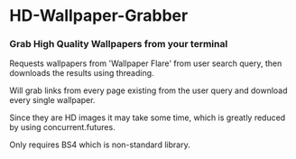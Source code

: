 # HD-Wallpaper-Grabber

### Grab High Quality Wallpapers from your terminal

Requests wallpapers from 'Wallpaper Flare' from user search query, then downloads the results using threading.

Will grab links from every page existing from the user query and download every single wallpaper.

Since they are HD images it may take some time, which is greatly reduced by using concurrent.futures.

Only requires BS4 which is non-standard library.
